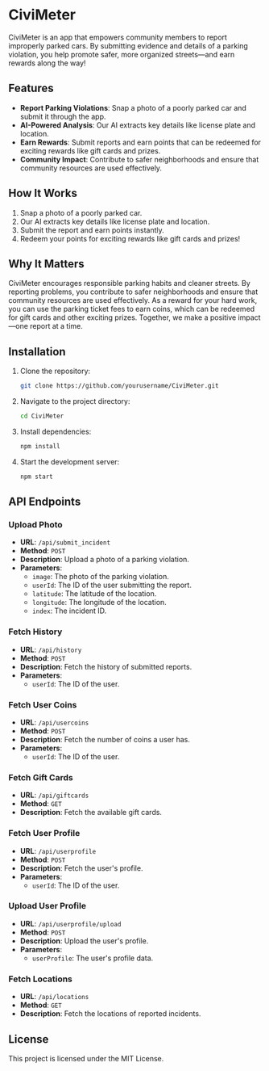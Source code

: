 # CiviMeter

CiviMeter is an app that empowers community members to report improperly parked cars. By submitting evidence and details of a parking violation, you help promote safer, more organized streets—and earn rewards along the way!

## Features

- **Report Parking Violations**: Snap a photo of a poorly parked car and submit it through the app.
- **AI-Powered Analysis**: Our AI extracts key details like license plate and location.
- **Earn Rewards**: Submit reports and earn points that can be redeemed for exciting rewards like gift cards and prizes.
- **Community Impact**: Contribute to safer neighborhoods and ensure that community resources are used effectively.

## How It Works

1. Snap a photo of a poorly parked car.
2. Our AI extracts key details like license plate and location.
3. Submit the report and earn points instantly.
4. Redeem your points for exciting rewards like gift cards and prizes!

## Why It Matters

CiviMeter encourages responsible parking habits and cleaner streets. By reporting problems, you contribute to safer neighborhoods and ensure that community resources are used effectively. As a reward for your hard work, you can use the parking ticket fees to earn coins, which can be redeemed for gift cards and other exciting prizes. Together, we make a positive impact—one report at a time.

## Installation

1. Clone the repository:
   ```sh
   git clone https://github.com/yourusername/CiviMeter.git
   ```
2. Navigate to the project directory:
   ```sh
   cd CiviMeter
   ```
3. Install dependencies:
   ```sh
   npm install
   ```
4. Start the development server:
   ```sh
   npm start
   ```

## API Endpoints

### Upload Photo

- **URL**: `/api/submit_incident`
- **Method**: `POST`
- **Description**: Upload a photo of a parking violation.
- **Parameters**:
  - `image`: The photo of the parking violation.
  - `userId`: The ID of the user submitting the report.
  - `latitude`: The latitude of the location.
  - `longitude`: The longitude of the location.
  - `index`: The incident ID.

### Fetch History

- **URL**: `/api/history`
- **Method**: `POST`
- **Description**: Fetch the history of submitted reports.
- **Parameters**:
  - `userId`: The ID of the user.

### Fetch User Coins

- **URL**: `/api/usercoins`
- **Method**: `POST`
- **Description**: Fetch the number of coins a user has.
- **Parameters**:
  - `userId`: The ID of the user.

### Fetch Gift Cards

- **URL**: `/api/giftcards`
- **Method**: `GET`
- **Description**: Fetch the available gift cards.

### Fetch User Profile

- **URL**: `/api/userprofile`
- **Method**: `POST`
- **Description**: Fetch the user's profile.
- **Parameters**:
  - `userId`: The ID of the user.

### Upload User Profile

- **URL**: `/api/userprofile/upload`
- **Method**: `POST`
- **Description**: Upload the user's profile.
- **Parameters**:
  - `userProfile`: The user's profile data.

### Fetch Locations

- **URL**: `/api/locations`
- **Method**: `GET`
- **Description**: Fetch the locations of reported incidents.

## License

This project is licensed under the MIT License.
